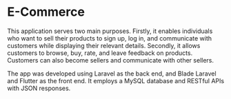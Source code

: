 # E-Commerce
This application serves two main purposes. Firstly, it enables individuals who want to sell their products to sign up, log in, and communicate with customers while displaying their relevant details. Secondly, it allows customers to browse, buy, rate, and leave feedback on products. Customers can also become sellers and communicate with other sellers.

The app was developed using Laravel as the back end, and Blade Laravel and Flutter as the front end. It employs a MySQL database and RESTful APIs with JSON responses.

